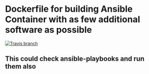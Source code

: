 # Dockerfile for building Ansible Container with as few additional software as possible

[![Travis branch](https://img.shields.io/travis/marthydavid/ansible_lint_docker/master.svg)](https://travis-ci.org/marthydavid/ansible_lint_docker/master)

## This could check ansible-playbooks and run them also
